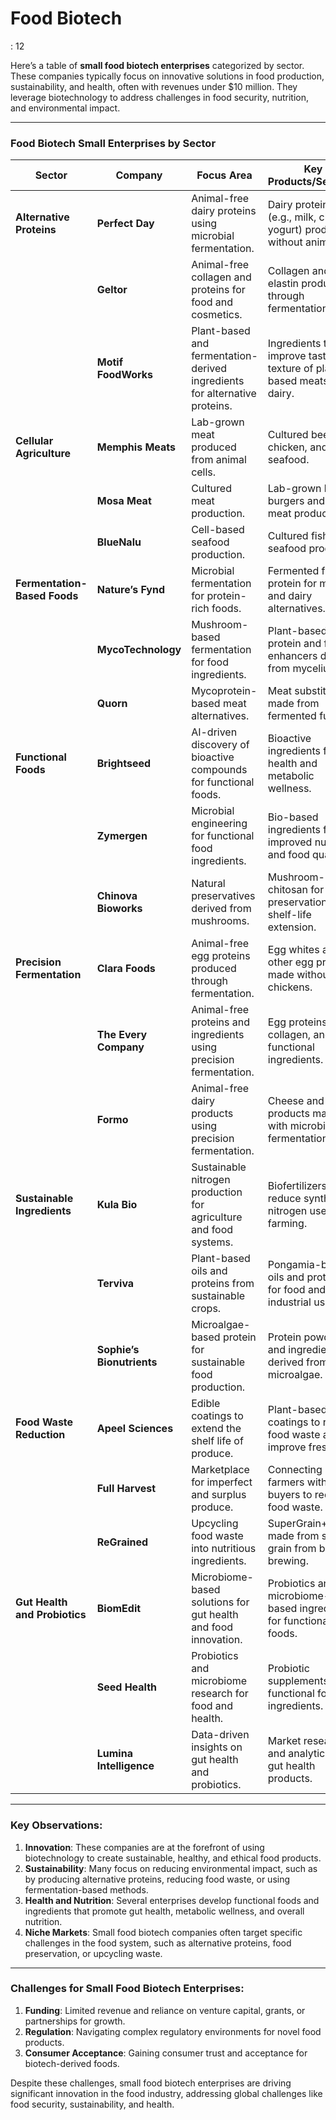 # Food Biotech

: 12

Here’s a table of **small food biotech enterprises** categorized by sector. These companies typically focus on innovative solutions in food production, sustainability, and health, often with revenues under $10 million. They leverage biotechnology to address challenges in food security, nutrition, and environmental impact.

---

### **Food Biotech Small Enterprises by Sector**

| **Sector** | **Company** | **Focus Area** | **Key Products/Services** |
| --- | --- | --- | --- |
| **Alternative Proteins** | **Perfect Day** | Animal-free dairy proteins using microbial fermentation. | Dairy proteins (e.g., milk, cheese, yogurt) produced without animals. |
|  | **Geltor** | Animal-free collagen and proteins for food and cosmetics. | Collagen and elastin produced through fermentation. |
|  | **Motif FoodWorks** | Plant-based and fermentation-derived ingredients for alternative proteins. | Ingredients to improve taste and texture of plant-based meats and dairy. |
| **Cellular Agriculture** | **Memphis Meats** | Lab-grown meat produced from animal cells. | Cultured beef, chicken, and seafood. |
|  | **Mosa Meat** | Cultured meat production. | Lab-grown beef burgers and other meat products. |
|  | **BlueNalu** | Cell-based seafood production. | Cultured fish and seafood products. |
| **Fermentation-Based Foods** | **Nature’s Fynd** | Microbial fermentation for protein-rich foods. | Fermented fungal protein for meat and dairy alternatives. |
|  | **MycoTechnology** | Mushroom-based fermentation for food ingredients. | Plant-based protein and flavor enhancers derived from mycelium. |
|  | **Quorn** | Mycoprotein-based meat alternatives. | Meat substitutes made from fermented fungi. |
| **Functional Foods** | **Brightseed** | AI-driven discovery of bioactive compounds for functional foods. | Bioactive ingredients for gut health and metabolic wellness. |
|  | **Zymergen** | Microbial engineering for functional food ingredients. | Bio-based ingredients for improved nutrition and food quality. |
|  | **Chinova Bioworks** | Natural preservatives derived from mushrooms. | Mushroom-based chitosan for food preservation and shelf-life extension. |
| **Precision Fermentation** | **Clara Foods** | Animal-free egg proteins produced through fermentation. | Egg whites and other egg proteins made without chickens. |
|  | **The Every Company** | Animal-free proteins and ingredients using precision fermentation. | Egg proteins, collagen, and other functional ingredients. |
|  | **Formo** | Animal-free dairy products using precision fermentation. | Cheese and dairy products made with microbial fermentation. |
| **Sustainable Ingredients** | **Kula Bio** | Sustainable nitrogen production for agriculture and food systems. | Biofertilizers to reduce synthetic nitrogen use in farming. |
|  | **Terviva** | Plant-based oils and proteins from sustainable crops. | Pongamia-based oils and proteins for food and industrial use. |
|  | **Sophie’s Bionutrients** | Microalgae-based protein for sustainable food production. | Protein powders and ingredients derived from microalgae. |
| **Food Waste Reduction** | **Apeel Sciences** | Edible coatings to extend the shelf life of produce. | Plant-based coatings to reduce food waste and improve freshness. |
|  | **Full Harvest** | Marketplace for imperfect and surplus produce. | Connecting farmers with buyers to reduce food waste. |
|  | **ReGrained** | Upcycling food waste into nutritious ingredients. | SuperGrain+ flour made from spent grain from beer brewing. |
| **Gut Health and Probiotics** | **BiomEdit** | Microbiome-based solutions for gut health and food innovation. | Probiotics and microbiome-based ingredients for functional foods. |
|  | **Seed Health** | Probiotics and microbiome research for food and health. | Probiotic supplements and functional food ingredients. |
|  | **Lumina Intelligence** | Data-driven insights on gut health and probiotics. | Market research and analytics for gut health products. |

---

### **Key Observations**:

1. **Innovation**: These companies are at the forefront of using biotechnology to create sustainable, healthy, and ethical food products.
2. **Sustainability**: Many focus on reducing environmental impact, such as by producing alternative proteins, reducing food waste, or using fermentation-based methods.
3. **Health and Nutrition**: Several enterprises develop functional foods and ingredients that promote gut health, metabolic wellness, and overall nutrition.
4. **Niche Markets**: Small food biotech companies often target specific challenges in the food system, such as alternative proteins, food preservation, or upcycling waste.

---

### **Challenges for Small Food Biotech Enterprises**:

1. **Funding**: Limited revenue and reliance on venture capital, grants, or partnerships for growth.
2. **Regulation**: Navigating complex regulatory environments for novel food products.
3. **Consumer Acceptance**: Gaining consumer trust and acceptance for biotech-derived foods.

Despite these challenges, small food biotech enterprises are driving significant innovation in the food industry, addressing global challenges like food security, sustainability, and health.
